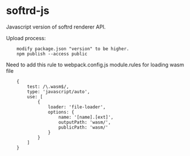 # softrd-js

Javascript version of softrd renderer API.

Upload process:
```
    modify package.json "version" to be higher.
    npm publish --access public
```

Need to add this rule to webpack.config.js module.rules for loading wasm file
```
    {
        test: /\.wasm$/,
        type: 'javascript/auto',
        use: [
            {
                loader: 'file-loader',
                options: {
                    name: '[name].[ext]',
                    outputPath: 'wasm/',
                    publicPath: 'wasm/'
                }
            }
        ]
    }
```